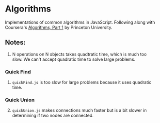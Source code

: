 # Algorithms

Implementations of common algorithms in JavaScript. Following along with Coursera's [Algorithms, Part 1](https://www.coursera.org/learn/algorithms-part1/home/welcome) by Princeton University.

## Notes:

1. N operations on N objects takes quadtratic time, which is much too slow. We can't accept quadratic time to solve large problems.

### Quick Find

1. `quickFind.js` is too slow for large problems because it uses quadratic time.

### Quick Union

2. `quickUnion.js` makes connections much faster but is a bit slower in determining if two nodes are connected.